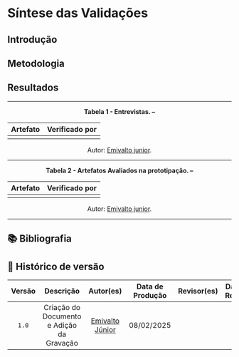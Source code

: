 #  Síntese das Validações


## Introdução


## Metodologia



## Resultados


---

<div align="center">
    <p><strong>Tabela 1 - Entrevistas. – </strong></p>
</div>
<Center>

| Artefato | Verificado por |
|--------|-----------|
|  |  |

</Center>

<div align="center">
    <p>Autor: <a href="https://github.com/EmivaltoJrr">Emivalto junior</a>.</p>
</div>


---

<div align="center">
    <p><strong>Tabela 2 - Artefatos Avaliados na prototipação. – </strong></p>
</div>
<Center>

| Artefato | Verificado por |
|--------|-----------|
|  |  |

</Center>

<div align="center">
    <p>Autor: <a href="https://github.com/EmivaltoJrr">Emivalto junior</a>.</p>
</div>


---


## 📚 Bibliografia




## 📑 Histórico de versão
| Versão | Descrição | Autor(es) | Data de Produção | Revisor(es) | Data de Revisão |   
|:------:|:-------------------------------:|:--------------:|:--------------:|:-------------:|:---------------------:|
|  `1.0`  | Criação do Documento e Adição da Gravação |[Emivalto Júnior](https://github.com/EmivaltoJrr)| 08/02/2025  |  |  |